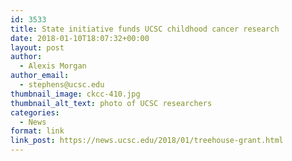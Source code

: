 ```yaml
---
id: 3533
title: State initiative funds UCSC childhood cancer research
date: 2018-01-10T18:07:32+00:00
layout: post
author:
  - Alexis Morgan
author_email:
  - stephens@ucsc.edu
thumbnail_image: ckcc-410.jpg
thumbnail_alt_text: photo of UCSC researchers
categories:
  - News
format: link
link_post: https://news.ucsc.edu/2018/01/treehouse-grant.html
---
```

